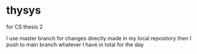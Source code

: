 # thysys
for CS thesis 2

I use master branch for changes directly made in my local repository then I push to main branch whatever I have in total for the day
